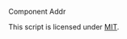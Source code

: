 Component Addr

This script is licensed under [MIT](https://tlo.mit.edu/learn-about-intellectual-property/software-and-open-source-licensing).

